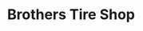 ---
title: "Brothers Tire Shop"
url: /baton-rouge/brothers-tire-shop-airline-highway/
shop: tyres
---